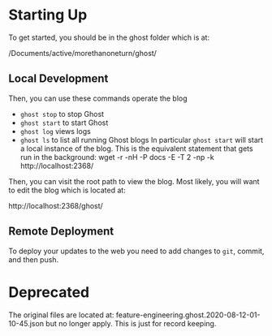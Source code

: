 # Starting Up
To get started, you should be in the ghost folder which is at:

  /Documents/active/morethanoneturn/ghost/

## Local Development
Then, you can use these commands operate the blog
  - `ghost stop` to stop Ghost
  - `ghost start` to start Ghost
  - `ghost log` views logs
  - `ghost ls` to list all running Ghost blogs
In particular `ghost start` will start a local instance of the blog.
This is the equivalent statement that gets run in the background:
wget -r -nH -P docs -E -T 2 -np -k http://localhost:2368/

Then, you can visit the root path to view the blog.
Most likely, you will want to edit the blog which is located at:

  http://localhost:2368/ghost/

## Remote Deployment

To deploy your updates to the web you need to add changes to `git`, commit, and then push.

# Deprecated
The original files are located at:
 feature-engineering.ghost.2020-08-12-01-10-45.json
but no longer apply.  This is just for record keeping.



